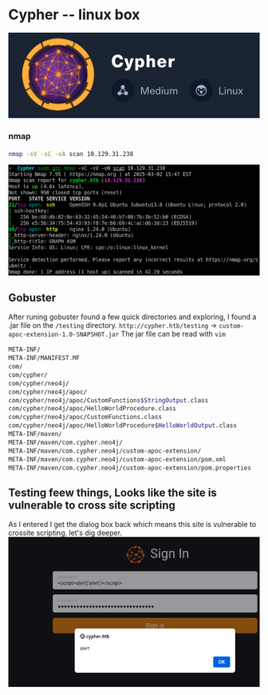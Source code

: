 # Cypher -- linux box
![cypher](../../Assets/walktrhough-assets/Cypher/2025-03-02.png)
### nmap

```bash
nmap -sV -sC -oA scan 10.129.31.238
```
![nmap](../../Assets/walktrhough-assets/Cypher/2025-03-02_1.png)

## Gobuster

After runing gobuster found a few quick directories and exploring, I found a .jar file on the `/testing` directory.
`http://cypher.htb/testing` -> `custom-apoc-extension-1.0-SNAPSHOT.jar`
The jar file can be read with `vim`

```bash
META-INF/
META-INF/MANIFEST.MF
com/
com/cypher/
com/cypher/neo4j/
com/cypher/neo4j/apoc/
com/cypher/neo4j/apoc/CustomFunctions$StringOutput.class
com/cypher/neo4j/apoc/HelloWorldProcedure.class
com/cypher/neo4j/apoc/CustomFunctions.class
com/cypher/neo4j/apoc/HelloWorldProcedure$HelloWorldOutput.class
META-INF/maven/
META-INF/maven/com.cypher.neo4j/
META-INF/maven/com.cypher.neo4j/custom-apoc-extension/
META-INF/maven/com.cypher.neo4j/custom-apoc-extension/pom.xml
META-INF/maven/com.cypher.neo4j/custom-apoc-extension/pom.properties
```

## Testing feew things, Looks like the site is vulnerable to cross site scripting
As I entered <script>alert('alert')</script> I get the dialog box back which means this site is vulnerable to crossite scripting. let's dig deeper.
![cypher](../../Assets/walktrhough-assets/Cypher/2025-03-02_2.png)